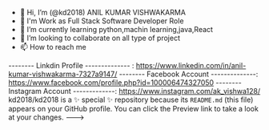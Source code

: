 - 👋 Hi, I’m (@kd2018) ANIL KUMAR VISHWAKARMA
- 👀 I'm Work as Full Stack Software Developer Role
- 🌱 I’m currently learning python,machin learning,java,React
- 💞️ I’m looking to collaborate on all type of project 
- 📫 How to reach me 

 --------   Linkdin Profile    -------------- : https://www.linkedin.com/in/anil-kumar-vishwakarma-7327a9147/ 
 --------   Facebook Account   --------------: https://www.facebook.com/profile.php?id=100006474327050
 --------   Instagram Account  -------------: https://www.instagram.com/ak_vishwa128/ 
kd2018/kd2018 is a ✨ special ✨ repository because its `README.md` (this file) appears on your GitHub profile.
You can click the Preview link to take a look at your changes.
--->
